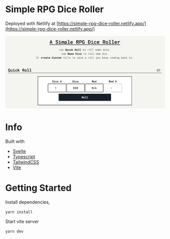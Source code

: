 # Simple RPG Dice Roller

Deployed with Netlify at [https://simple-rpg-dice-roller.netlify.app/](https://simple-rpg-dice-roller.netlify.app/)

![alt Simple RPG Dice Roller Screenshot](./dev-assets/screenshot.png 'Simple RPG Dice Roller Screenshot')

# Info

Built with

- [Svelte](https://github.com/sveltejs/svelte)
- [Typescript](https://github.com/microsoft/TypeScript)
- [TailwindCSS](https://github.com/tailwindlabs/tailwindcss)
- [Vite](https://github.com/vitejs/vite)

# Getting Started

Install dependencies,

```
yarn install
```

Start vite server

```
yarn dev
```
